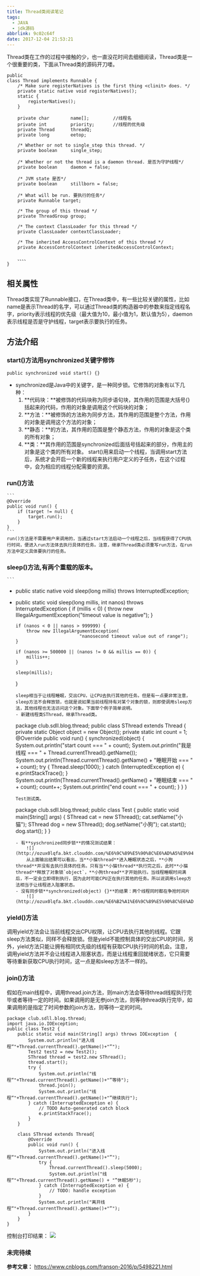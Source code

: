 ```yaml
---
title: Thread类阅读笔记
tags:
  - JAVA
  - jdk源码
abbrlink: 9c02c64f
date: 2017-12-04 21:53:21
---
```

Thread类在工作的过程中接触的少，也一直没花时间去细细阅读，Thread类是一个很重要的类，下面从Thread类的源码开刀喽。
<!-- more -->
```
public
class Thread implements Runnable {
    /* Make sure registerNatives is the first thing <clinit> does. */
    private static native void registerNatives();
    static {
        registerNatives();
    }

    private char        name[];         //线程名
    private int         priority;       //线程的优先级
    private Thread      threadQ;
    private long        eetop;

    /* Whether or not to single_step this thread. */
    private boolean     single_step;

    /* Whether or not the thread is a daemon thread. 是否为守护线程*/
    private boolean     daemon = false;

    /* JVM state 是否*/
    private boolean     stillborn = false;

    /* What will be run. 要执行的任务*/
    private Runnable target;

    /* The group of this thread */
    private ThreadGroup group;

    /* The context ClassLoader for this thread */
    private ClassLoader contextClassLoader;

    /* The inherited AccessControlContext of this thread */
    private AccessControlContext inheritedAccessControlContext;

    、、、、
}
```
## 相关属性
Thread类实现了Runnable接口，在Thread类中，有一些比较关键的属性，比如name是表示Thread的名字，可以通过Thread类的构造器中的参数来指定线程名字，priority表示线程的优先级（最大值为10，最小值为1，默认值为5），daemon表示线程是否是守护线程，target表示要执行的任务。
## 方法介绍
### start()方法用synchronized关键字修饰
```
public synchronized void start() {}
```
- synchronized是Java中的关键字，是一种同步锁。它修饰的对象有以下几种：
    1. **代码块：**被修饰的代码块称为同步语句块，其作用的范围是大括号{}括起来的代码，作用的对象是调用这个代码块的对象；
    2. **方法：**被修饰的方法称为同步方法，其作用的范围是整个方法，作用的对象是调用这个方法的对象；
    3. **静态：**的方法，其作用的范围是整个静态方法，作用的对象是这个类的所有对象；
    4. **类：**其作用的范围是synchronized后面括号括起来的部分，作用主的对象是这个类的所有对象。
start()用来启动一个线程，当调用start方法后，系统才会开启一个新的线程来执行用户定义的子任务，在这个过程中，会为相应的线程分配需要的资源。
### run()方法
    ```
    @Override
    public void run() {
        if (target != null) {
            target.run();
        }
    }
    ```
    run()方法是不需要用户来调用的，当通过start方法启动一个线程之后，当线程获得了CPU执行时间，便进入run方法体去执行具体的任务。注意，继承Thread类必须重写run方法，在run方法中定义具体要执行的任务。
### sleep()方法,有两个重载的版本。
    ```
  - public static native void sleep(long millis) throws InterruptedException;
  - public static void sleep(long millis, int nanos)
    throws InterruptedException {
        if (millis < 0) {
            throw new IllegalArgumentException("timeout value is negative");
        }

        if (nanos < 0 || nanos > 999999) {
            throw new IllegalArgumentException(
                                "nanosecond timeout value out of range");
        }

        if (nanos >= 500000 || (nanos != 0 && millis == 0)) {
            millis++;
        }

        sleep(millis);
    }
    ```
    sleep相当于让线程睡眠，交出CPU，让CPU去执行其他的任务。但是有一点要非常注意，sleep方法不会释放锁，也就是说如果当前线程持有对某个对象的锁，则即使调用sleep方法，其他线程也无法访问这个对象。下面举个例子简单说明。
    - 新建线程类SThread，继承Thread类。
    ```
    package club.sdll.blog.thread;
    public class SThread extends Thread {
        private static Object object = new Object();
        private static int count = 1; 
        @Override
        public void run() {
            synchronized(object) {
                System.out.println("start count  ===  " + count);
                System.out.println("我是线程  ===  " + Thread.currentThread().getName());
                System.out.println(Thread.currentThread().getName() + "睡眠开始 === " + count);
                try {
                    Thread.sleep(1000);
                } catch (InterruptedException e) {
                    e.printStackTrace();
                }
                System.out.println(Thread.currentThread().getName() + "睡眠结束 === " + count);
                count++;
                System.out.println("end   count  ===  " + count);
            }
        }
    }

    ```
    Test测试类。
    ```
    package club.sdll.blog.thread;
    public class Test {
        public static void main(String[] args) {
            SThread cat = new SThread();
            cat.setName("小猫");
            SThread dog = new SThread();
            dog.setName("小狗");
            cat.start();
            dog.start();
        }
    }

    ```
    - 有**syschronized同步锁**的情况测试结果：
        ![](http://ozux0lqfa.bkt.clouddn.com/%E6%9C%89%E5%90%8C%E6%AD%A5%E9%94%81%E7%9A%84%E7%BB%93%E6%9E%9C.png)
        从上面输出结果可以看出，当**小猫thread**进入睡眠状态之后，**小狗thread**并没有去执行具体的任务。只有当**小猫thread**执行完之后，此时**小猫thread**释放了对象锁`object`，**小狗thread**才开始执行。当线程睡眠时间满后，不一定会立即得到执行，因为此时可能CPU正在执行其他的任务。所以说调用sleep方法相当于让线程进入阻塞状态。
    - 没有同步锁**synchronized(object) {}**的结果：两个线程同时都在争抢时间片
        ![](http://ozux0lqfa.bkt.clouddn.com/%E6%B2%A1%E6%9C%89%E5%90%8C%E6%AD%A5%E9%94%81%E7%9A%84%E7%BB%93%E6%9E%9C.png)
### yield()方法
调用yield方法会让当前线程交出CPU权限，让CPU去执行其他的线程。它跟sleep方法类似，同样不会释放锁。但是yield不能控制具体的交出CPU的时间，另外，yield方法只能让拥有相同优先级的线程有获取CPU执行时间的机会。注意，调用yield方法并不会让线程进入阻塞状态，而是让线程重回就绪状态，它只需要等待重新获取CPU执行时间，这一点是和sleep方法不一样的。
### join()方法
假如在main线程中，调用thread.join方法，则main方法会等待thread线程执行完毕或者等待一定的时间。如果调用的是无参join方法，则等待thread执行完毕，如果调用的是指定了时间参数的join方法，则等待一定的时间。
```
package club.sdll.blog.thread;
import java.io.IOException;
public class Test2 {
    public static void main(String[] args) throws IOException  {
        System.out.println("进入线程“"+Thread.currentThread().getName()+"”");
        Test2 test2 = new Test2();
        SThread thread = test2.new SThread();
        thread.start();
        try {
            System.out.println("线程“"+Thread.currentThread().getName()+"”等待");
            thread.join();
            System.out.println("线程“"+Thread.currentThread().getName()+"”继续执行");
        } catch (InterruptedException e) {
            // TODO Auto-generated catch block
            e.printStackTrace();
        }
    } 
     
    class SThread extends Thread{
        @Override
        public void run() {
            System.out.println("进入线程“"+Thread.currentThread().getName()+"”");
            try {
                Thread.currentThread().sleep(5000);
                System.out.println("线程“"+Thread.currentThread().getName() + "”休眠5秒");
            } catch (InterruptedException e) {
                // TODO: handle exception
            }
            System.out.println("离开线程“"+Thread.currentThread().getName()+"”");
        }
    }
}

```
控制台打印结果：
![](http://ozux0lqfa.bkt.clouddn.com/join%E6%96%B9%E6%B3%95%E6%B5%8B%E8%AF%95.png)

### 未完待续

**参考文章：**
https://www.cnblogs.com/franson-2016/p/5498221.html
    